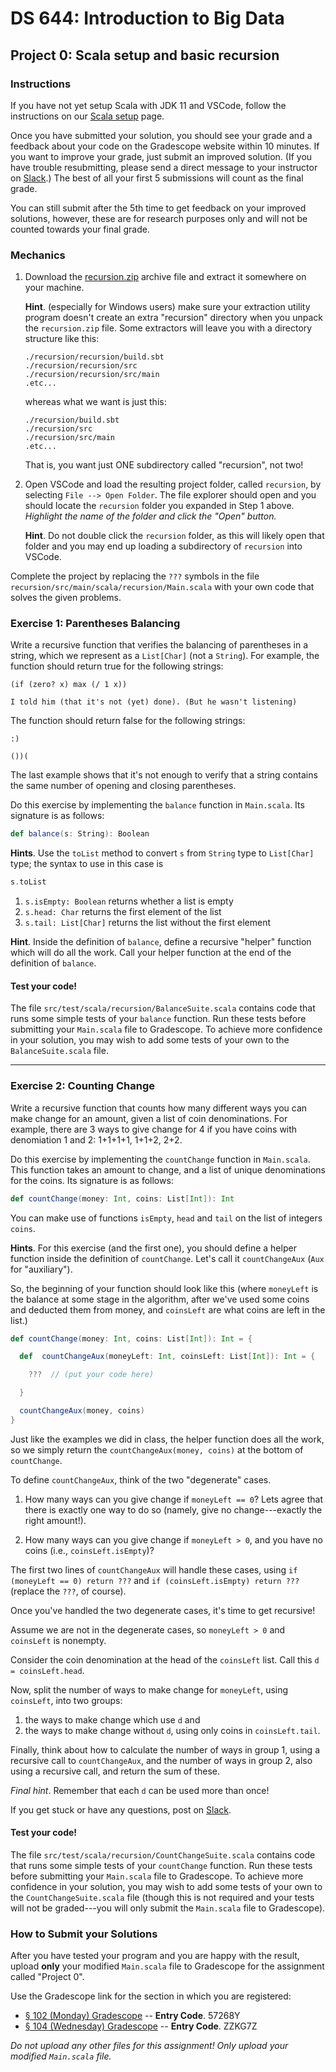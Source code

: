 # DS 644: Introduction to Big Data

## Project 0: Scala setup and basic recursion

### Instructions

If you have not yet setup Scala with JDK 11 and VSCode, follow the instructions on our [Scala setup](../../scala) page.

Once you have submitted your solution, you should see your grade and a feedback about your code on the Gradescope website within 10 minutes. If you want to improve your grade, just submit an improved solution. (If you have trouble resubmitting, please send a direct message to your instructor on [Slack][].)  The best of all your first 5 submissions will count as the final grade.

You can still submit after the 5th time to get feedback on your improved solutions, however, these are for research purposes only and will not be counted towards your final grade.

### Mechanics

1.  Download the [recursion.zip][] archive file and extract it somewhere on your machine.

    **Hint**. (especially for Windows users) make sure your extraction utility program doesn't create an extra "recursion" directory when you unpack the `recursion.zip` file.  Some extractors will leave you with a directory structure like this:

    ```
    ./recursion/recursion/build.sbt
    ./recursion/recursion/src
    ./recursion/recursion/src/main
    .etc...
    ```

    whereas what we want is just this:

    ```
    ./recursion/build.sbt
    ./recursion/src
    ./recursion/src/main
    .etc...
    ```

    That is, you want just ONE subdirectory called "recursion", not two!

2.  Open VSCode and load the resulting project folder, called `recursion`, by selecting `File --> Open Folder`. The file explorer should open and you should locate the `recursion` folder you expanded in Step 1 above.  *Highlight the name of the folder and click the "Open" button.*

    **Hint**. Do not double click the `recursion` folder, as this will likely open that folder and you may end up loading a subdirectory of `recursion` into VSCode.

Complete the project by replacing the `???` symbols in the file `recursion/src/main/scala/recursion/Main.scala` with your own code that solves the given problems.

### Exercise 1: Parentheses Balancing

Write a recursive function that verifies the balancing of parentheses in a string, which we represent as a `List[Char]` (not a `String`). For example, the function should return true for the following strings:

```
(if (zero? x) max (/ 1 x))
```

```
I told him (that it's not (yet) done). (But he wasn't listening)
```

The function should return false for the following strings:

```
:­)
```

```
())(
```

The last example shows that it's not enough to verify that a string contains the same number of opening and closing parentheses.

Do this exercise by implementing the `balance` function in `Main.scala`. 
Its signature is as follows:

```scala
def balance(s: String): Boolean
```

**Hints**. Use the `toList` method to convert `s` from `String` type to `List[Char]` type; the syntax to use in this case is

```scala
s.toList
```

1.  `s.isEmpty: Boolean` returns whether a list is empty
2.  `s.head: Char` returns the first element of the list
3.  `s.tail: List[Char]` returns the list without the first element

**Hint**. Inside the definition of `balance`, define a recursive "helper" function which will do all the work. Call your helper function at the end of the definition of `balance`.

#### Test your code!

The file `src/test/scala/recursion/BalanceSuite.scala` contains code that runs some simple tests of your `balance` function.
Run these tests before submitting your `Main.scala` file to Gradescope.  To achieve more confidence in your solution, you may wish
to add some tests of your own to the `BalanceSuite.scala` file.


----------------------------------

### Exercise 2: Counting Change

Write a recursive function that counts how many different ways you can make change for an amount,
given a list of coin denominations. For example, there are 3 ways to give change for 4 if you have coins with denomiation 1 and 2: 1+1+1+1, 1+1+2, 2+2.

Do this exercise by implementing the `countChange` function in `Main.scala`. This function takes an amount to change, and a list of unique denominations for the coins. Its signature is as follows:

```scala
def countChange(money: Int, coins: List[Int]): Int
```

You can make use of functions `isEmpty`, `head` and `tail` on the list of integers `coins`.

**Hints**. For this exercise (and the first one), you should define a helper function inside the definition of `countChange`. Let's call it `countChangeAux` (`Aux` for "auxiliary"). 

So, the beginning of your function should look like this (where `moneyLeft` is the balance at some stage in the algorithm, after we've used some coins and deducted them from money, and `coinsLeft` are what coins are left in the list.)

  ```scala
  def countChange(money: Int, coins: List[Int]): Int = {

    def  countChangeAux(moneyLeft: Int, coinsLeft: List[Int]): Int = {

      ???  // (put your code here)

    }

    countChangeAux(money, coins)
  }
  ```

Just like the examples we did in class, the helper function does all the work, so we simply return the `countChangeAux(money, coins)` at the bottom of `countChange`.

To define `countChangeAux`, think of the two "degenerate" cases.

1.  How many ways can you give change if `moneyLeft == 0`?  Lets agree that there is exactly one way to do so (namely, give no change---exactly the right amount!).

2.  How many ways can you give change if `moneyLeft > 0`, and you have no coins (i.e., `coinsLeft.isEmpty`)?

The first two lines of `countChangeAux` will handle these cases, using `if (moneyLeft == 0) return ???` and `if (coinsLeft.isEmpty) return ???` (replace the `???`, of course).

Once you've handled the two degenerate cases, it's time to get recursive!

Assume we are not in the degenerate cases, so `moneyLeft > 0` and `coinsLeft` is nonempty.

Consider the coin denomination at the head of the `coinsLeft` list. Call this `d = coinsLeft.head`.

Now, split the number of ways to make change for `moneyLeft`, using `coinsLeft`, into two groups:

1. the ways to make change which use `d` and
2. the ways to make change without `d`, using only coins in `coinsLeft.tail`.

Finally, think about how to calculate the number of ways in group 1, using a recursive call to `countChangeAux`, and the number of ways in group 2, also using a recursive call, and return the sum of these.

*Final hint*. Remember that each `d` can be used more than once!

If you get stuck or have any questions, post on [Slack][].

#### Test your code!

The file `src/test/scala/recursion/CountChangeSuite.scala` contains code that runs some simple tests of your `countChange` function.
Run these tests before submitting your `Main.scala` file to Gradescope.  To achieve more confidence in your solution, you may wish
to add some tests of your own to the `CountChangeSuite.scala` file (though this is not required and your tests will not be graded---you will only submit the `Main.scala` file to Gradescope).


### How to Submit your Solutions

After you have tested your program and you are happy with the result, upload **only** your modified `Main.scala` file to Gradescope for the assignment called "Project 0".

Use the Gradescope link for the section in which you are registered:

+ [§ 102 (Monday) Gradescope][]   -- **Entry Code**. 57268Y
+ [§ 104 (Wednesday) Gradescope][] -- **Entry Code**. ZZKG7Z

*Do not upload any other files for this assignment!  Only upload your modified `Main.scala` file.*

[recursion.zip]: recursion.zip
[§ 102 (Monday) Gradescope]: https://www.gradescope.com/courses/485519
[§ 104 (Wednesday) Gradescope]: https://www.gradescope.com/courses/485522
[Slack]: https://join.slack.com/t/ds644-bigdata/shared_invite/zt-1mriemcs6-kWEkz0rGCBNutfP79UWkLQ
